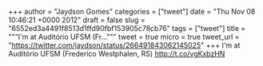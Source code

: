 
+++
author = "Jaydson Gomes"
categories = ["tweet"]
date = "Thu Nov 08 10:46:21 +0000 2012"
draft = false
slug = "6552ed3a4491f8513d1ffd90fbf153905c78cb76"
tags = ["tweet"]
title = """I'm at Auditório UFSM (Fr..."""
tweet = true
micro = true
tweet_url = "https://twitter.com/jaydson/status/266491843062145025"
+++
I'm at Auditório UFSM (Frederico Westphalen, RS) http://t.co/vgKxbzHN
